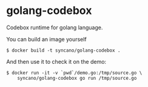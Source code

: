 # golang-codebox

Codebox runtime for golang language.

You can build an image yourself

```
$ docker build -t syncano/golang-codebox .
```

And then use it to check it on the demo:

```
$ docker run -it -v `pwd`/demo.go:/tmp/source.go \
    syncano/golang-codebox go run /tmp/source.go
```


